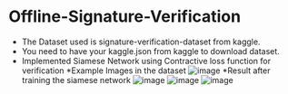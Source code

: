 # Offline-Signature-Verification

* The Dataset used is signature-verification-dataset from kaggle.
* You need to have your kaggle.json from kaggle to download dataset.
* Implemented Siamese Network using Contractive loss function for verification
*Example Images in the dataset 
![image](https://github.com/ashrith-25/Offline-Signature-Verification/assets/99070646/c694d5c5-54c0-49a2-8816-83c55ee8ad8f)
*Result after training the siamese network
![image](https://github.com/ashrith-25/Offline-Signature-Verification/assets/99070646/122bb4f3-dad2-4b2f-8ed5-426566d4ed56)
![image](https://github.com/ashrith-25/Offline-Signature-Verification/assets/99070646/b61d2d8a-069e-4377-8d96-add2db71471d)
![image](https://github.com/ashrith-25/Offline-Signature-Verification/assets/99070646/fc50ae95-1be1-4ebd-94f9-fc52629d3ebd)


